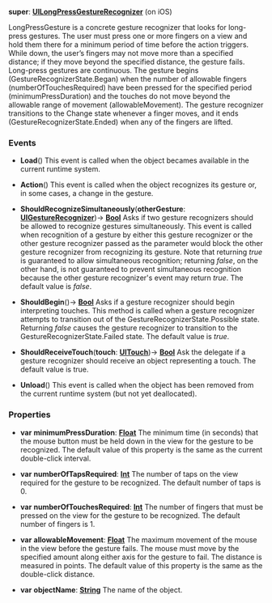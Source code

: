**super**: **[UILongPressGestureRecognizer](UILongPressGestureRecognizer.md)** (on iOS)

LongPressGesture is a concrete gesture recognizer that looks for long-press gestures. The user must press one or more fingers on a view and hold them there for a minimum period of time before the action triggers. While down, the user’s fingers may not move more than a specified distance; if they move beyond the specified distance, the gesture fails. Long-press gestures are continuous. The gesture begins (GestureRecognizerState.Began) when the number of allowable fingers (numberOfTouchesRequired) have been pressed for the specified period (minimumPressDuration) and the touches do not move beyond the allowable range of movement (allowableMovement). The gesture recognizer transitions to the Change state whenever a finger moves, and it ends (GestureRecognizerState.Ended) when any of the fingers are lifted.

### Events

* **Load**()
This event is called when the object becames available in the current runtime system.

* **Action**()
This event is called when the object recognizes its gesture or, in some cases, a change in the gesture.

* **ShouldRecognizeSimultaneously**(**otherGesture**: **[UIGestureRecognizer](UIGestureRecognizer.md)**)-> <strong>[Bool](../gravity/bool.md)</strong> 
Asks if two gesture recognizers should be allowed to recognize gestures simultaneously. This event is called when recognition of a gesture by either this gesture recognizer or the other gesture recognizer passed as the parameter would block the other gesture recognizer from recognizing its gesture. Note that returning <i>true</i> is guaranteed to allow simultaneous recognition; returning <i>false</i>, on the other hand, is not guaranteed to prevent simultaneous recognition because the other gesture recognizer's event may return <i>true</i>. The default value is <i>false</i>.

* **ShouldBegin**()-> <strong>[Bool](../gravity/bool.md)</strong> 
Asks if a gesture recognizer should begin interpreting touches. This method is called when a gesture recognizer attempts to transition out of the GestureRecognizerState.Possible state. Returning <i>false</i> causes the gesture recognizer to transition to the GestureRecognizerState.Failed state. The default value is <i>true</i>.

* **ShouldReceiveTouch**(**touch**: **[UITouch](UITouch.md)**)-> <strong>[Bool](../gravity/bool.md)</strong> 
Ask the delegate if a gesture recognizer should receive an object representing a touch. The default value is true.

* **Unload**()
This event is called when the object has been removed from the current runtime system (but not yet deallocated).



### Properties

* **var** **minimumPressDuration**: **[Float](../gravity/float.md)**
The minimum time (in seconds) that the mouse button must be held down in the view for the gesture to be recognized. The default value of this property is the same as the current double-click interval.

* **var** **numberOfTapsRequired**: **[Int](../gravity/int.md)**
The number of taps on the view required for the gesture to be recognized. The default number of taps is 0.

* **var** **numberOfTouchesRequired**: **[Int](../gravity/int.md)**
The number of fingers that must be pressed on the view for the gesture to be recognized. The default number of fingers is 1.

* **var** **allowableMovement**: **[Float](../gravity/float.md)**
The maximum movement of the mouse in the view before the gesture fails. The mouse must move by the specified amount along either axis for the gesture to fail. The distance is measured in points. The default value of this property is the same as the double-click distance.

* **var** **objectName**: **[String](../gravity/string.md)**
The name of the object.





